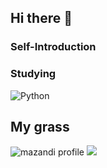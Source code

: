 ## Hi there 👋

### Self-Introduction


### Studying
![Python](https://img.shields.io/badge/Python-3776AB.svg?&style=for-the-badge&logo=Python&logoColor=white)

## My grass
![mazandi profile](http://mazandi.herokuapp.com/api?handle={les4521}&theme=warm)
<img src="http://mazandi.herokuapp.com/api?handle={les4521}&theme=warm"/>
<!--
**eun0214/eun0214** is a ✨ _special_ ✨ repository because its `README.md` (this file) appears on your GitHub profile.

Here are some ideas to get you started:

- 🔭 I’m currently working on ...
- 🌱 I’m currently learning ...
- 👯 I’m looking to collaborate on ...
- 🤔 I’m looking for help with ...
- 💬 Ask me about ...
- 📫 How to reach me: ...
- 😄 Pronouns: ...
- ⚡ Fun fact: ...
-->
